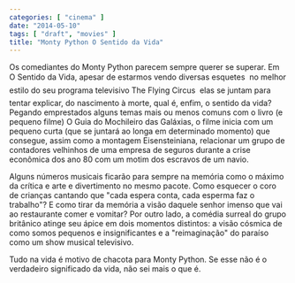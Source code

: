 ```yaml
---
categories: [ "cinema" ]
date: "2014-05-10"
tags: [ "draft", "movies" ]
title: "Monty Python O Sentido da Vida"
---
```

Os comediantes do Monty Python parecem sempre querer se superar. Em O Sentido da Vida, apesar de estarmos vendo diversas esquetes  no melhor estilo do seu programa televisivo The Flying Circus  elas se juntam para tentar explicar, do nascimento à morte, qual é, enfim, o sentido da vida? Pegando emprestados alguns temas mais ou menos comuns com o livro (e pequeno filme) O Guia do Mochileiro das Galáxias, o filme inicia com um pequeno curta (que se juntará ao longa em determinado momento) que consegue, assim como a montagem Eisensteiniana, relacionar um grupo de contadores velhinhos de uma empresa de seguros durante a crise econômica dos ano 80 com um motim dos escravos de um navio.

Alguns números musicais ficarão para sempre na memória como o máximo da crítica e arte e divertimento no mesmo pacote. Como esquecer o coro de crianças cantando que "cada espera conta, cada esperma faz o trabalho"? E como tirar da memória a visão daquele senhor imenso que vai ao restaurante comer e vomitar? Por outro lado, a comédia surreal do grupo britânico atinge seu ápice em dois momentos distintos: a visão cósmica de como somos pequenos e insignificantes e a "reimaginação" do paraíso como um show musical televisivo.

Tudo na vida é motivo de chacota para Monty Python. Se esse não é o verdadeiro significado da vida, não sei mais o que é.
